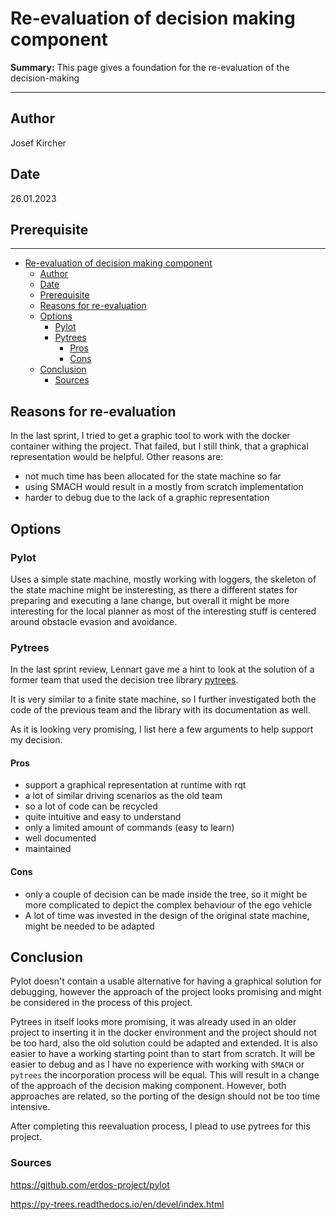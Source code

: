 # Re-evaluation of decision making component

**Summary:** This page gives a foundation for the re-evaluation of the decision-making

---

## Author

Josef Kircher

## Date

26.01.2023

## Prerequisite

---
<!-- TOC -->
- [Re-evaluation of decision making component](#re-evaluation-of-decision-making-component)
  - [Author](#author)
  - [Date](#date)
  - [Prerequisite](#prerequisite)
  - [Reasons for re-evaluation](#reasons-for-re-evaluation)
  - [Options](#options)
    - [Pylot](#pylot)
    - [Pytrees](#pytrees)
      - [Pros](#pros)
      - [Cons](#cons)
  - [Conclusion](#conclusion)
    - [Sources](#sources)
<!-- TOC -->
## Reasons for re-evaluation

In the last sprint, I tried to get a graphic tool to work with the docker container withing the project. That failed, but I still think, that a graphical representation would be helpful.
Other reasons are:

- not much time has been allocated for the state machine so far
- using SMACH would result in a mostly from scratch implementation
- harder to debug due to the lack of a graphic representation

## Options

### Pylot

Uses a simple state machine, mostly working with loggers, the skeleton of the state machine might be insteresting,
as there a different states for preparing and executing a lane change, but overall it might be more interesting for the local planner as most of the interesting stuff is centered around obstacle evasion and avoidance.

### Pytrees

In the last sprint review, Lennart gave me a hint to look at the solution of a former team that used the decision tree library [pytrees](https://py-trees.readthedocs.io/en/devel/index.html).

It is very similar to a finite state machine, so I further investigated both the code of the previous team and the library with its documentation as well.

As it is looking very promising, I list here a few arguments to help support my decision.

#### Pros

- support a graphical representation at runtime with rqt
- a lot of similar driving scenarios as the old team
- so a lot of code can be recycled
- quite intuitive and easy to understand
- only a limited amount of commands (easy to learn)
- well documented
- maintained

#### Cons

- only a couple of decision can be made inside the tree, so it might be more complicated to depict the complex behaviour of the ego vehicle
- A lot of time was invested in the design of the original state machine, might be needed to be adapted

## Conclusion

Pylot doesn't contain a usable alternative for having a graphical solution for debugging, however the approach of the project looks promising and might be considered in the process of this project.

Pytrees in itself looks more promising, it was already used in an older project to inserting it in the docker environment and the project should not be too hard, also the old solution could be adapted and extended.
It is also easier to have a working starting point than to start from scratch. It will be easier to debug and as I have no experience with working with `SMACH` or `pytrees` the incorporation process will be equal.
This will result in a change of the approach of the decision making component. However, both approaches are related, so the porting of the design should not be too time intensive.

After completing this reevaluation process, I plead to use pytrees for this project.

### Sources

<https://github.com/erdos-project/pylot>

<https://py-trees.readthedocs.io/en/devel/index.html>

